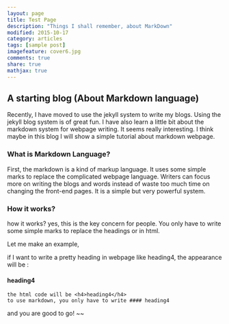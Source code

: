 ```yaml
---
layout: page
title: Test Page
description: "Things I shall remember, about MarkDown"
modified: 2015-10-17
category: articles
tags: [sample post]
imagefeature: cover6.jpg
comments: true
share: true
mathjax: true
---
```


## A starting blog (About Markdown language)
Recently, I have moved to use the jekyll system to write my blogs. Using the jekyll blog system is of great fun. I have also learn a little bit about the markdown system for webpage writing. It seems really interesting. I think maybe in this blog I will show a simple tutorial about markdown webpage. 

### What is Markdown Language?
First, the markdown is a kind of markup language. It uses some simple marks to replace the complicated webpage language. Writers can focus more on writing the blogs and words instead of waste too much time on changing the front-end pages. It is a simple but very powerful system. 

### How it works? 

how it works? yes, this is the key concern for people. You only have to write some simple marks to replace the headings or in html. 

Let me make an example,

if I want to write a pretty heading in webpage like heading4, the appearance will be :

#### heading4
	
	the html code will be <h4>heading4</h4>
	to use markdown, you only have to write #### heading4 

and you are good to go!
~~

